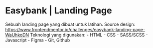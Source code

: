 # Easybank | Landing Page

Sebuah landing page yang dibuat untuk latihan.
Source design: https://www.frontendmentor.io/challenges/easybank-landing-page-WaUhkoDN
Teknologi yang digunakan:
    - HTML
    - CSS
    - SASS/SCSS
    - Javascript
    - Figma
    - Git, Github